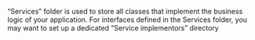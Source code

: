 “Services” folder is used to store all classes that implement the business logic of your application. For interfaces defined in the Services folder, you may want to set up a dedicated “Service implementors” directory
